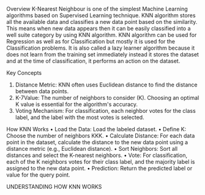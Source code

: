Overview
K-Nearest Neighbour is one of the simplest Machine Learning algorithms based on Supervised Learning technique. KNN algorithm stores all the available data and classifies a new data point based on the similarity. This means when new data appears then it can be easily classified into a well suite category by using KNN algorithm. KNN algorithm can be used for Regression as well as for Classification but mostly it is used for the Classification problems. It is also called a lazy learner algorithm because it does not learn from the training set immediately instead it stores the dataset and at the time of classification, it performs an action on the dataset.

Key Concepts 
1.	Distance Metric: KNN often uses Euclidean distance to find the distance between data points. 
2.	K-7Value: The number of neighbors to consider (K). Choosing an optimal K value is essential for the algorithm's accuracy. 
3.	Voting Mechanism: For classification, each neighbor votes for the class label, and the label with the most votes is selected.

How KNN Works
•	Load the Data: Load the labeled dataset.
•	Define K: Choose the number of neighbors KKK. 
•	Calculate Distance: For each data point in the dataset, calculate the distance to the new data point using a distance metric (e.g., Euclidean distance).
•	Sort Neighbors: Sort all distances and select the K-nearest neighbors.
•	Vote: For classification, each of the K neighbors votes for their class label, and the majority label is assigned to the new data point. 
•	Prediction: Return the predicted label or value for the query point.

UNDERSTANDING HOW KNN WORKS
